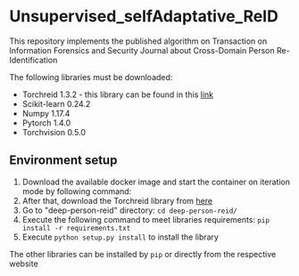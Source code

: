 # Unsupervised_selfAdaptative_ReID
This repository implements the published algorithm on Transaction on Information Forensics and Security Journal about Cross-Domain Person Re-Identification 

The following libraries must be downloaded:

* Torchreid 1.3.2 - this library can be found in this [link](https://github.com/KaiyangZhou/deep-person-reid)
* Scikit-learn 0.24.2
* Numpy 1.17.4
* Pytorch 1.4.0
* Torchvision 0.5.0

## Environment setup 

1. Download the available docker image and start the container on iteration mode by following command:
2. After that, download the Torchreid library from [here](https://github.com/KaiyangZhou/deep-person-reid)
3. Go to "deep-person-reid" directory: `cd deep-person-reid/`
4. Execute the following command to meet libraries requirements: `pip install -r requirements.txt`
5. Execute `python setup.py install` to install the library

The other libraries can be installed by `pip` or directly from the respective website


